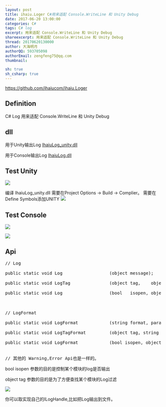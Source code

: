 ```yaml
---
layout: post
title: ihaiu.Loger C#用来适配 Console.WriteLine 和 Unity Debug
date: 2017-06-20 13:00:00
categories: C#
tags: C# log
excerpt: 用来适配 Console.WriteLine 和 Unity Debug
shareexcerpt: 用来适配 Console.WriteLine 和 Unity Debug
thread: 20170620130000
author: 大海明月
authorQQ: 593705098
authorEmail: zengfeng75@qq.com
thumbnail: 

sh: true
sh_csharp: true
---
```



<a href="https://github.com/ihaiucom/ihaiu.Loger" target="_bank">https://github.com/ihaiucom/ihaiu.Loger</a>
<br>


<h2 class="nav1">Definition </h2>
C# Log 用来适配 Console.WriteLine 和 Unity Debug

## dll
用于Unity输出Log <a href="https://github.com/ihaiucom/ihaiu.Loger/blob/master/IhaiuLog/IhaiuLog/bin/Release/IhaiuLog_unity.dll" target="_bank">IhaiuLog_unity.dll</a> 

用于Console输出Log <a href="https://github.com/ihaiucom/ihaiu.Loger/blob/master/IhaiuLog/IhaiuLog/bin/Release/IhaiuLog.dll" target="_bank">IhaiuLog.dll</a>


<h2 class="nav1">Test Unity </h2>

![](https://github.com/ihaiucom/ihaiu.Loger/blob/master/Test/doc/ihaiu.loger_unity.jpg?raw=true) 


编译 IhaiuLog_unity.dll 需要在Project Options -> Build -> Complier。 需要在Define Symbols添加UNITY
![](https://github.com/ihaiucom/ihaiu.Loger/blob/master/Test/doc/ihaiu.loger_unity_complier.jpg?raw=true) 



<h2 class="nav1">Test Console </h2>

![](https://github.com/ihaiucom/ihaiu.Loger/blob/master/Test/doc/ihaiu.loger_console_1.png?raw=true) 


![](https://github.com/ihaiucom/ihaiu.Loger/blob/master/Test/doc/ihaiu.loger_console_2.jpg?raw=true) 



<h2 class="nav1">Api</h2>


<pre class="brush: csharp; ">
// Log

public static void Log                  (object message);

public static void LogTag               (object tag,    object message);

public static void Log                  (bool   isopen, object tag,     object message);



// LogFormat

public static void LogFormat            (string format, params object[] args);

public static void LogTagFormat         (object tag, string format, params object[] args);

public static void LogFormat            (bool isopen, object tag, string format, params object[] args);


// 其他的 Warning,Error Api也是一样的。
</pre>

bool isopen 参数的目的是控制某个模块的log是否输出

object tag 参数的目的是为了方便查找某个模块的Log过滤


![](https://github.com/ihaiucom/ihaiu.Loger/blob/master/Test/doc/ihaiu.Loger.png?raw=true) 

你可以取实现自己的ILogHandle,比如把Log输出到文件。


